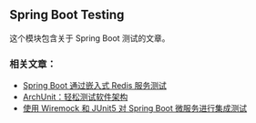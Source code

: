 ## Spring Boot Testing

这个模块包含关于 Spring Boot 测试的文章。

### 相关文章：
- [Spring Boot 通过嵌入式 Redis 服务测试]()
- [ArchUnit：轻松测试软件架构](https://relive27.github.io/blog/archunit-test)
- [使用 Wiremock 和 JUnit5 对 Spring Boot 微服务进行集成测试]()

